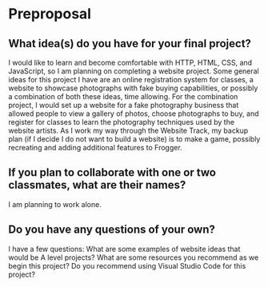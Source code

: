 # Preproposal

## What idea(s) do you have for your final project?

I would like to learn and become comfortable with HTTP, HTML, CSS, and JavaScript, so I am planning on completing a website project. Some general ideas for this project I have are an online registration system for classes, a website to showcase photographs with fake buying capabilities, or possibly a combination of both these ideas, time allowing. For the combination project, I would set up a website for a fake photography business that allowed people to view a gallery of photos, choose photographs to buy, and register for classes to learn the photography techniques used by the website artists. As I work my way through the Website Track, my backup plan (if I decide I do not want to build a website) is to make a game, possibly recreating and adding additional features to Frogger.

## If you plan to collaborate with one or two classmates, what are their names?

I am planning to work alone.

## Do you have any questions of your own?

I have a few questions:
What are some examples of website ideas that would be A level projects?
What are some resources you recommend as we begin this project?
Do you recommend using Visual Studio Code for this project?


